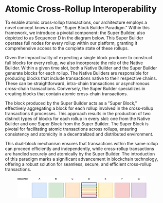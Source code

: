 # Atomic Cross-Rollup Interoperability

To enable atomic cross-rollup transactions, our architecture employs a novel concept known as the "Super Block Builder Paradigm." Within this framework, we introduce a pivotal component: the Super Builder, also depicted to as Sequencer D in the diagram below. This Super Builder operates full nodes for every rollup within our platform, granting it comprehensive access to the complete state of these rollups.

Given the impracticality of expecting a single block producer to construct full blocks for every rollup, we also incorporate the role of the Native Builder. Within a given time slot, both a Native Builder and the Super Builder generate blocks for each rollup. The Native Builders are responsible for producing blocks that include transactions native to their respective chains. These can be straightforward, intra-chain transactions or asynchronous cross-chain transactions. Conversely, the Super Builder specializes in creating blocks that contain atomic cross-chain transactions.

The block produced by the Super Builder acts as a "Super Block," effectively aggregating a block for each rollup involved in the cross-rollup transactions it processes. This approach results in the production of two distinct types of blocks for each rollup in every slot: one from the Native Builder and one Super Block from the Super Builder. The Super Block is pivotal for facilitating atomic transactions across rollups, ensuring consistency and atomicity in a decentralized and distributed environment.

This dual-block mechanism ensures that transactions within the same rollup can proceed efficiently and independently, while cross-rollup transactions are handled securely and atomically by the Super Builder. The introduction of this paradigm marks a significant advancement in blockchain technology, offering a robust solution for seamless, secure, and efficient cross-rollup transactions.

<figure><img src="../.gitbook/assets/multi-block.drawio (1) (1).png" alt=""><figcaption></figcaption></figure>
